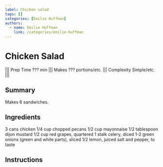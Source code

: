 ```yaml
---
label: Chicken salad
tags: []
categories: [Emilie Huffman]
authors:
  - name: Emilie Huffman
    link: /categories/emilie-huffman
---
```


# Chicken Salad
<!--- ![](/static/images/???.webp) --->

||| Prep Time
??? min
||| Makes
??? portions/etc.
||| Complexity
Simple/etc.
|||

## Summary
Makes 6 sandwiches.

## Ingredients
3 cans chicken
1/4 cup chopped pecans
1/2 cup mayonnaise
1/2 tablespoon dijon mustard
1/2 cup red grapes, quartered
1 stalk celery, diced
1-2 green onions (green and white parts), sliced
1/2 lemon, juiced
salt and pepper, to taste

## Instructions
